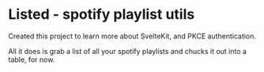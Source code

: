 # Listed - spotify playlist utils

Created this project to learn more about SvelteKit, and PKCE authentication.

All it does is grab a list of all your spotify playlists and chucks it out into a table, for now.
